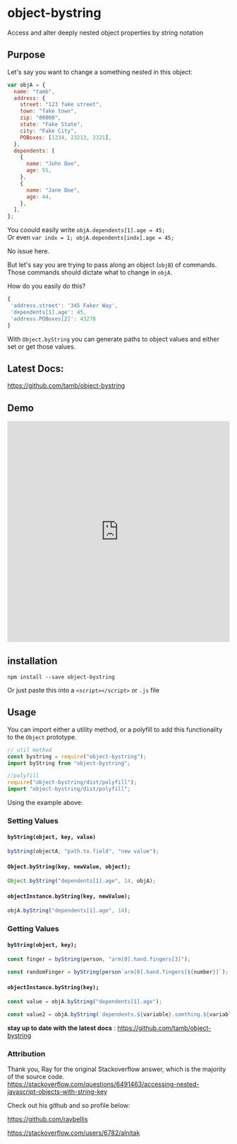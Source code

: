 # object-bystring

Access and alter deeply nested object properties by string notation

## Purpose

Let's say you want to change a something nested in this object:

```js
var objA = {
  name: "tamb",
  address: {
    street: "123 fake street",
    town: "fake town",
    zip: "00000",
    state: "Fake State",
    city: "Fake City",
    POBoxes: [1234, 23213, 2321],
  },
  dependents: [
    {
      name: "John Doe",
      age: 55,
    },
    {
      name: "Jane Doe",
      age: 44,
    },
  ],
};
```

You coould easily write `objA.dependents[1].age = 45;`  
 Or even `var indx = 1; objA.dependents[indx].age = 45;`

No issue here.

But let's say you are trying to pass along an object (`objB`) of commands. Those commands should dictate what to change in `objA`.

How do you easily do this?

```js
{
 'address.street': '345 Faker Way',
 'dependents[1].age': 45,
 'address.POBoxes[2]': 43278
}
```

With `Object.byString` you can generate paths to object values and either set or get those values.
## Latest Docs:
https://github.com/tamb/object-bystring
## Demo
<iframe src="https://codesandbox.io/embed/object-bystring-demo-i3845d?fontsize=14&hidenavigation=1&theme=dark"
     style="width:100%; height:500px; border:0; border-radius: 4px; overflow:hidden;"
     title="object-bystring-demo"
     allow="accelerometer; ambient-light-sensor; camera; encrypted-media; geolocation; gyroscope; hid; microphone; midi; payment; usb; vr; xr-spatial-tracking"
     sandbox="allow-forms allow-modals allow-popups allow-presentation allow-same-origin allow-scripts"
   ></iframe>

## installation

`npm install --save object-bystring`

Or just paste this into a `<script></script>` or `.js` file

## Usage

You can import either a utility method, or a polyfill to add this functionality to the `Object` prototype.

```js
// util method
const bystring = require("object-bystring");
import byString from "object-bystring";

//polyfill
require("object-bystring/dist/polyfill");
import "object-bystring/dist/polyfill";
```


Using the example above:

### Setting Values

#### `byString(object, key, value)`

```js
byString(objectA, "path.to.field", "new value");
```

#### `Object.byString(key, newValue, object);`

```js
Object.byString("dependents[1].age", 14, objA);
```

#### `objectInstance.byString(key, newValue);`

```js
objA.byString("dependents[1].age", 14);
```

### Getting Values

#### `byString(object, key);`

```js
const finger = byString(person, "arm[0].hand.fingers[3]");

const randomFinger = byString(person`arm[0].hand.fingers[${number}]`);
```

#### `objectInstance.byString(key);`

```js
const value = objA.byString("dependents[1].age");

const value2 = objA.byString(`dependents.${variable}.somthing.${variable}`);
```

**stay up to date with the latest docs** : https://github.com/tamb/object-bystring

### Attribution

Thank you, Ray for the original Stackoverflow answer, which is the majority of the source code.
https://stackoverflow.com/questions/6491463/accessing-nested-javascript-objects-with-string-key

Check out his github and so profile below:

https://github.com/raybellis

https://stackoverflow.com/users/6782/alnitak
